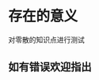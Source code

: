 <!--
 * @name: 文件
 * @Author: Haojin Sun
 * @Date: 2020-03-04 17:24:05
 * @LastEditors: Haojin Sun
 * @LastEditTime: 2020-03-06 22:15:55
 -->
# 存在的意义
对零散的知识点进行测试

## 如有错误欢迎指出
